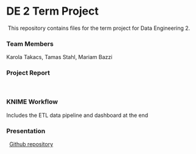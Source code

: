 # DE 2 Term Project
​
This repository contains files for the term project for Data Engineering 2. 
​
### Team Members
Karola Takacs, Tamas Stahl, Mariam Bazzi
​
### Project Report
​
### KNIME Workflow
Includes the ETL data pipeline and dashboard at the end
​
### Presentation
​
​
[Github repository](https://github.com/hushva/Term_DE2)
